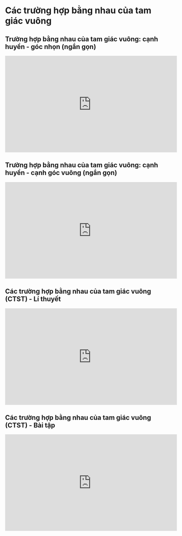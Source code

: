 # Các trường hợp bằng nhau của tam giác vuông
## Trường hợp bằng nhau của tam giác vuông: cạnh huyền - góc nhọn  (ngắn gọn)
<iframe width="560" height="315" src="https://www.youtube.com/embed/KNjwsdH-g9w?si=b77uWGDypiQW_4vo" title="YouTube video player" frameborder="0" allow="accelerometer; autoplay; clipboard-write; encrypted-media; gyroscope; picture-in-picture; web-share" referrerpolicy="strict-origin-when-cross-origin" allowfullscreen></iframe>

## Trường hợp bằng nhau của tam giác vuông: cạnh huyền - cạnh góc vuông (ngắn gọn)
<iframe width="560" height="315" src="https://www.youtube.com/embed/3Ax5ZcfNikA?si=6FHBa3zex-t1y36D" title="YouTube video player" frameborder="0" allow="accelerometer; autoplay; clipboard-write; encrypted-media; gyroscope; picture-in-picture; web-share" referrerpolicy="strict-origin-when-cross-origin" allowfullscreen></iframe>

## Các trường hợp bằng nhau của tam giác vuông (CTST) - Lí thuyết
<iframe width="560" height="315" src="https://www.youtube.com/embed/DPU_hfCeAkI?si=6qi6zJ6pr6616z96" title="YouTube video player" frameborder="0" allow="accelerometer; autoplay; clipboard-write; encrypted-media; gyroscope; picture-in-picture; web-share" referrerpolicy="strict-origin-when-cross-origin" allowfullscreen></iframe>


## Các trường hợp bằng nhau của tam giác vuông (CTST) - Bài tập
<iframe width="560" height="315" src="https://www.youtube.com/embed/pUJDfWk89n8?si=RZnm9uXA5FVqRrJW" title="YouTube video player" frameborder="0" allow="accelerometer; autoplay; clipboard-write; encrypted-media; gyroscope; picture-in-picture; web-share" referrerpolicy="strict-origin-when-cross-origin" allowfullscreen></iframe>